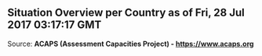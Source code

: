 ## Situation Overview per Country as of Fri, 28 Jul 2017 03:17:17 GMT

Source: **ACAPS (Assessment Capacities Project) - https://www.acaps.org**
